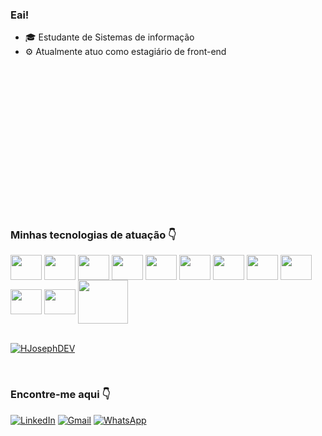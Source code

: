 ### Eai!

- 🎓 Estudante de Sistemas de informação
- ⚙️ Atualmente atuo como estagiário de front-end

<img style="width:100%;height:0;padding-bottom:47%;position:relative;" src="https://media.giphy.com/media/QEQvFEn0qYPk7gT3i6/giphy.gif" />

<br>

### Minhas tecnologias de atuação 👇
<div>
<img align="center" height="40" width="50" src="https://cdn.jsdelivr.net/gh/devicons/devicon/icons/html5/html5-original.svg" />
<img align="center" height="40" width="50" src="https://cdn.jsdelivr.net/gh/devicons/devicon/icons/css3/css3-original.svg" />
<img align="center" height="40" width="50" src="https://cdn.jsdelivr.net/gh/devicons/devicon/icons/javascript/javascript-original.svg" />
<img align="center" height="40" width="50" src="https://cdn.jsdelivr.net/gh/devicons/devicon/icons/typescript/typescript-original.svg" />
<img align="center" height="40" width="50" src="https://cdn.jsdelivr.net/gh/devicons/devicon/icons/angularjs/angularjs-original.svg" />
<img align="center" height="40" width="50" src="https://cdn.jsdelivr.net/gh/devicons/devicon/icons/react/react-original.svg" />
<img align="center" height="40" width="50" src="https://cdn.jsdelivr.net/gh/devicons/devicon/icons/vuejs/vuejs-original.svg" />
<img align="center" height="40" width="50" src="https://cdn.jsdelivr.net/gh/devicons/devicon/icons/nodejs/nodejs-plain.svg" />
<img align="center" height="40" width="50" src="https://cdn.jsdelivr.net/gh/devicons/devicon/icons/bootstrap/bootstrap-original.svg" />
<img align="center" height="40" width="50" src="https://cdn.jsdelivr.net/gh/devicons/devicon/icons/tailwindcss/tailwindcss-plain.svg" />
<img align="center" height="40" width="50" src="https://cdn.jsdelivr.net/gh/devicons/devicon/icons/sass/sass-original.svg" />
<img align="center" height="70" width="80" src="https://media.giphy.com/media/0s8fMkom67vdD8dzxa/giphy.gif" />

</div>

<br>

[![HJosephDEV](https://github-readme-stats.vercel.app/api/top-langs/?username=HJosephDev&hide=html&layout=compact&theme=tokyonight)](https://github.com/HJosephDEV/)

<br>

### Encontre-me aqui 👇

[![LinkedIn](https://img.shields.io/badge/-LinkedIn-blue?style=flat-square&logo=Linkedin&logoColor=white)](https://www.linkedin.com/in/joseph-haase-lima-45a15b1b9/) [![Gmail](https://img.shields.io/badge/-joseph.haasex@gmail.com-red?style=flat-square&logo=Gmail&logoColor=white)](mailto:joseph.haasex@gmail.com?Body=Come%20on,%20send%20me%20a%20message!!%20%20%0D%0D%0D) [![WhatsApp](https://img.shields.io/badge/-WhatsApp-orange?style=flat-square&logo=WhatsApp&logoColor=white)](https://api.whatsapp.com/send?phone=5527999898879&text=Come%20on,%20send%20me%20a%20message!!%20)

<br>

